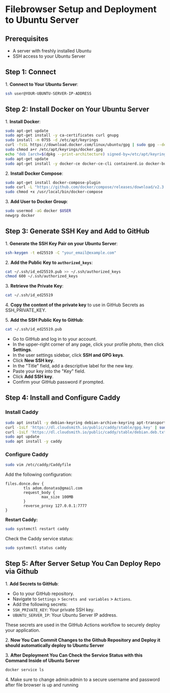 # Filebrowser Setup and Deployment to Ubuntu Server

## Prerequisites

- A server with freshly installed Ubuntu
- SSH access to your Ubuntu Server

## Step 1: Connect

1\. **Connect to Your Ubuntu Server**:

```sh
ssh user@YOUR-UBUNTU-SERVER-IP-ADDRESS
```

## Step 2: Install Docker on Your Ubuntu Server

1\. **Install Docker**:

```sh
sudo apt-get update
sudo apt-get install -y ca-certificates curl gnupg
sudo install -m 0755 -d /etc/apt/keyrings
curl -fsSL https://download.docker.com/linux/ubuntu/gpg | sudo gpg --dearmor -o /etc/apt/keyrings/docker.gpg
sudo chmod a+r /etc/apt/keyrings/docker.gpg
echo "deb [arch=$(dpkg --print-architecture) signed-by=/etc/apt/keyrings/docker.gpg] https://download.docker.com/linux/ubuntu $(lsb_release -cs) stable" | sudo tee /etc/apt/sources.list.d/docker.list > /dev/null
sudo apt-get update
sudo apt-get install -y docker-ce docker-ce-cli containerd.io docker-buildx-plugin
```

2\. **Install Docker Compose**:

```sh
sudo apt-get install docker-compose-plugin
sudo curl -L "https://github.com/docker/compose/releases/download/v2.3.3/docker-compose-$(uname -s)-$(uname -m)" -o /usr/local/bin/docker-compose
sudo chmod +x /usr/local/bin/docker-compose
```

3\. **Add User to Docker Group**:

```sh
sudo usermod -aG docker $USER
newgrp docker
```

## Step 3: Generate SSH Key and Add to GitHub

1\. **Generate the SSH Key Pair on your Ubuntu Server**:

```sh
ssh-keygen -t ed25519 -C "your_email@example.com"
```

2\. **Add the Public Key to `authorized_keys`**:

```sh
cat ~/.ssh/id_ed25519.pub >> ~/.ssh/authorized_keys
chmod 600 ~/.ssh/authorized_keys
```

3\. **Retrieve the Private Key**:

```sh
cat ~/.ssh/id_ed25519
```

4\. **Copy the content of the private key** to use in GitHub Secrets as SSH_PRIVATE_KEY.

5\. **Add the SSH Public Key to GitHub**:

```sh
cat ~/.ssh/id_ed25519.pub
```

- Go to GitHub and log in to your account.
- In the upper-right corner of any page, click your profile photo, then click **Settings**.
- In the user settings sidebar, click **SSH and GPG keys**.
- Click **New SSH key**.
- In the "Title" field, add a descriptive label for the new key.
- Paste your key into the "Key" field.
- Click **Add SSH key**.
- Confirm your GitHub password if prompted.

## Step 4: Install and Configure Caddy

### Install Caddy

```sh
sudo apt install -y debian-keyring debian-archive-keyring apt-transport-https
curl -1sLf 'https://dl.cloudsmith.io/public/caddy/stable/gpg.key' | sudo gpg --dearmor -o /usr/share/keyrings/caddy-stable-archive-keyring.gpg
curl -1sLf 'https://dl.cloudsmith.io/public/caddy/stable/debian.deb.txt' | sudo tee /etc/apt/sources.list.d/caddy-stable.list
sudo apt update
sudo apt install -y caddy
```

### Configure Caddy

```sh
sudo vim /etc/caddy/Caddyfile
```

Add the following configuration:

```caddyfile
files.donce.dev {
        tls adom.donatas@gmail.com
        request_body {
                max_size 100MB
        }
        reverse_proxy 127.0.0.1:7777
}
```

**Restart Caddy:**

```sh
sudo systemctl restart caddy
```

Check the Caddy service status:

```sh
sudo systemctl status caddy
```

## Step 5: After Server Setup You Can Deploy Repo via Github

1\. **Add Secrets to GitHub**:

- Go to your GitHub repository.
- Navigate to `Settings` > `Secrets and variables` > `Actions`.
- Add the following secrets:
- `SSH_PRIVATE_KEY`: Your private SSH key.
- `UBUNTU_SERVER_IP`: Your Ubuntu Server IP address.

These secrets are used in the GitHub Actions workflow to securely deploy your application.

2\. **Now You Can Commit Changes to the Github Repository and Deploy it should automatically deploy to Ubuntu Server**

3\. **After Deployment You Can Check the Service Status with this Command Inside of Ubuntu Server**

```sh
docker service ls
```

4\. Make sure to change admin:admin to a secure username and password after file browser is up and running
